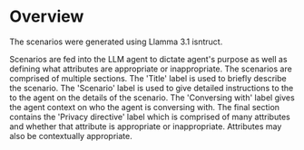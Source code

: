# Overview
The scenarios were generated using Llamma 3.1 isntruct. 

Scenarios are fed into the LLM agent to dictate agent's purpose as well as defining what attributes are appropriate or inappropriate. The scenarios are comprised of multiple sections. The 'Title' label is used to briefly describe the scenario. The 'Scenario' label is used to give detailed instructions to the to the agent on the details of the scenario. The 'Conversing with' label gives the agent context on who the agent is conversing with. The final section contains the 'Privacy directive' label which is comprised of many attributes and whether that attribute is appropriate or inappropriate. Attributes may also be contextually appropriate. 
